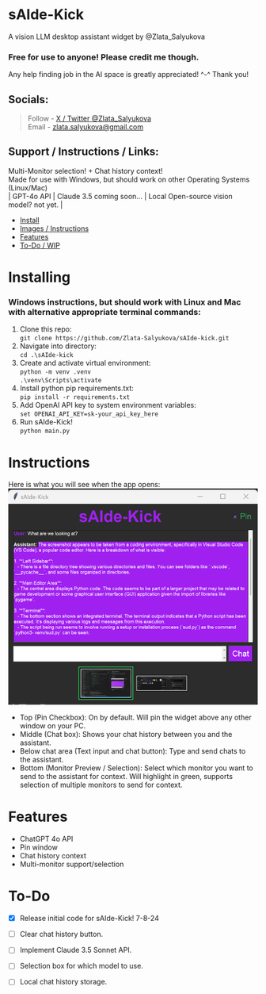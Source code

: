 # sAIde-Kick
A vision LLM desktop assistant widget by @Zlata_Salyukova  
### Free for use to anyone! Please credit me though.
Any help finding job in the AI space is greatly appreciated! ^-^ Thank you!  

## Socials:
> Follow - [X / Twitter @Zlata_Salyukova](https://x.com/Zlata_Salyukova)  
> Email - zlata.salyukova@gmail.com

## Support / Instructions / Links:
Multi-Monitor selection!  + Chat history context!  
Made for use with Windows, but should work on other Operating Systems (Linux/Mac)  
| GPT-4o API | Claude 3.5 coming soon... | Local Open-source vision model? not yet. |    
- [Install](#Installing)  
- [Images / Instructions](#Instructions)  
- [Features](#Features)
- [To-Do / WIP](#To-Do)

# Installing
### Windows instructions, but should work with Linux and Mac with alternative appropriate terminal commands:  
1. Clone this repo:  
`git clone https://github.com/Zlata-Salyukova/sAIde-kick.git` 
2. Navigate into directory:  
`cd .\sAIde-kick`
3. Create and activate virtual environment:  
`python -m venv .venv`  
`.\venv\Scripts\activate`  
4. Install python pip requirements.txt:  
`pip install -r requirements.txt`  
5. Add OpenAI API key to system environment variables:  
`set OPENAI_API_KEY=sk-your_api_key_here`  
6. Run sAIde-Kick!  
`python main.py`  

# Instructions  
Here is what you will see when the app opens:  
![Image of the sAIde-Kick Widget](media/saide-kick_img_0001.png)  
- Top (Pin Checkbox): On by default. Will pin the widget above any other window on your PC.  
- Middle (Chat box): Shows your chat history between you and the assistant.  
- Below chat area (Text input and chat button): Type and send chats to the assistant.  
- Bottom (Monitor Preview / Selection): Select which monitor you want to send to the assistant for context. Will highlight in green, supports selection of multiple monitors to send for context.

# Features
- ChatGPT 4o API
- Pin window
- Chat history context
- Multi-monitor support/selection

# To-Do
- [x] Release initial code for sAIde-Kick! 7-8-24
- [ ] Clear chat history button.
- [ ] Implement Claude 3.5 Sonnet API.
- [ ] Selection box for which model to use.
- [ ] Local chat history storage.
 